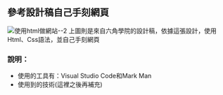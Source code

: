 ## 參考設計稿自己手刻網頁

![使用html做網站--2](https://user-images.githubusercontent.com/30917086/99865736-da4ec580-2be6-11eb-8aac-a7c77399c9cc.png)
上圖則是來自六角學院的設計稿，依據這張設計，使用Html、Css語法，並自己手刻網頁

### 說明：
* 使用的工具有：Visual Studio Code和Mark Man
* 使用到的技術(這裡之後再補充)

